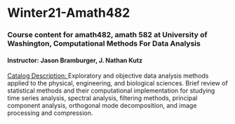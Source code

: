 # Winter21-Amath482
### Course content for amath482, amath 582 at University of Washington, Computational Methods For Data Analysis
#### Instructor: Jason Bramburger, J. Nathan Kutz

[Catalog Description: ](https://amath.washington.edu/courses/2020/winter/amath/482/a)
Exploratory and objective data analysis methods applied to the physical, engineering, and biological sciences.
Brief review of statistical methods and their computational implementation for studying time series analysis, spectral analysis,
filtering methods, principal component analysis, orthogonal mode decomposition, and image processing and compression.
